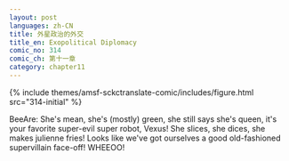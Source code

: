```yaml
---
layout: post
languages: zh-CN
title: 外星政治的外交
title_en: Exopolitical Diplomacy
comic_no: 314
comic_ch: 第十一章
category: chapter11
---
```

{% include themes/amsf-sckctranslate-comic/includes/figure.html src="314-initial" %}

BeeAre: She's mean, she's (mostly) green, she still says she's queen, it's your favorite super-evil super robot, Vexus! She slices, she dices, she makes julienne fries! Looks like we've got ourselves a good old-fashioned supervillain face-off! WHEEOO!
